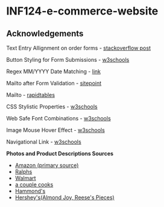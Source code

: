 # INF124-e-commerce-website

## Acknowledgements

Text Entry Allignment on order forms - [stackoverflow post](https://stackoverflow.com/questions/4309950/how-to-align-input-forms-in-html)

Button Styling for Form Submissions  - [w3schools](https://www.w3schools.com/css/css3_buttons.asp)

Regex MM/YYYY Date Matching - [link](https://www.thewebblinders.in/programming/article/JavaScript-regular-expressions-for-validating-YYYYMM-and-MMYYYY-patterns-6010)

Mailto after Form Validation - [sitepoint](https://www.sitepoint.com/community/t/how-to-validate-a-form-with-javascript-prior-to-mailto-action-or-change-a-form-action-using-javascript/308475)

Mailto - [rapidtables](https://www.rapidtables.com/web/html/mailto.html)

CSS Stylistic Properties - [w3schools](https://www.w3schools.com/cssref/)

Web Safe Font Combinations - [w3schools](https://www.w3schools.com/cssref/css_websafe_fonts.asp)

Image Mouse Hover Effect - [w3schools](https://www.w3schools.com/jsref/event_onmouseover.asp)

Navigational Link - [w3schools](https://www.w3schools.com/css/css_inline-block.asp)

**Photos and Product Descriptions Sources**
- [Amazon (primary source)](https://www.amazon.com/)
- [Ralphs](https://www.ralphs.com/p/rice-krispies-treats-original-crispy-marshmallow-squares/0003800007781)
- [Walmart](https://www.walmart.com/ip/Almond-Joy-Coconut-and-Almond-Standard-Candy-Bar-1-61-Oz/48533974?selected=true&irgwc=1&sourceid=imp_0TSSzBUwsxyOWUpwUx0Mo34BUki2x50NuWjt380&veh=aff&wmlspartner=imp_78091&clickid=0TSSzBUwsxyOWUpwUx0Mo34BUki2x50NuWjt380)
- [a couple cooks](https://www.acouplecooks.com/perfect-homemade-peanut-butter-cups/)
- [Hammond's](https://hammondscandies.com/products/raspberry-candy-cane-filled-with-chocolate)
- [Hershey's(Almond Joy, Reese's Pieces)](https://www.hersheys.com/en_us/home.html)
